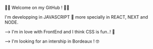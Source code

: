 🤙🏼 Welcome on my GitHub ! 🤙🏼

I'm developping in JAVASCRIPT 🚀 more specially in REACT, NEXT and NODE. 

--> I'm in love with FrontEnd and I think CSS is fun..! 🤩

--> I'm looking for an intership in Bordeaux ! 🤓
